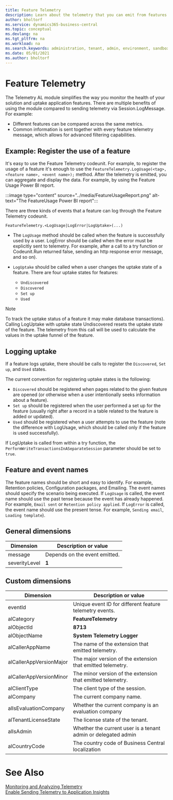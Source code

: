 ```yaml
---
title: Feature Telemetry
description: Learn about the telemetry that you can emit from features in Business Central.  
author: bholtorf
ms.service: dynamics365-business-central
ms.topic: conceptual
ms.devlang: na
ms.tgt_pltfrm: na
ms.workload: na
ms.search.keywords: administration, tenant, admin, environment, sandbox, telemetry, data, sensitive
ms.date: 05/01/2021
ms.author: bholtorf
---
```


# Feature Telemetry
The Telemetry AL module simplifies the way you monitor the health of your solution and uptake application features. There are multiple benefits of using the module compared to sending telemetry via Session.LogMessage. For example:

* Different features can be compared across the same metrics.
* Common information is sent together with every feature telemetry message, which allows for advanced filtering capabilities.

## Example: Register the use of a feature
It's easy to use the Feature Telemetry codeunit. For example, to register the usage of a feature it's enough to use the `FeatureTelemetry.LogUsage(<tag>, <feature name>, <event name>);` method. After the telemetry is emitted, you can aggregate and display the data. For example, by using the Feature Usage Power BI report.

:::image type="content" source="../media/FeatureUsageReport.png" alt-text="The FeatureUsage Power BI report":::

There are three kinds of events that a feature can log through the Feature Telemetry codeunit.

`FeatureTelemetry.<LogUsage|LogError|LogUptake>(...)`

* The `LogUsage` method should be called when the feature is successfully used by a user. LogError should be called when the error must be explicitly sent to telemetry. For example, after a call to a try function or Codeunit.Run returned false, sending an http response error message, and so on).
* `LogUptake` should be called when a user changes the uptake state of a feature. There are four uptake states for features:
    
    * `Undiscovered`
    * `Discovered`
    * `Set up`
    * `Used` 

> [!NOTE]
> To track the uptake status of a feature it may make database transactions). Calling LogUptake with uptake state Undiscovered resets the uptake state of the feature. The telemetry from this call will be used to calculate the values in the uptake funnel of the feature.

## Logging uptake
If a feature logs uptake, there should be calls to register the `Discovered`, `Set up`, and `Used` states.

The current convention for registering uptake states is the following:

* `Discovered` should be registered when pages related to the given feature are opened (or otherwise when a user intentionally seeks information about a feature).
* `Set up` should be registered when the user performed a set up for the feature (usually right after a record in a table related to the feature is added or updated).
* `Used` should be registered when a user attempts to use the feature (note the difference with LogUsage, which should be called only if the feature is used successfully).

If LogUptake is called from within a try function, the `PerformWriteTransactionsInASeparateSession` parameter should be set to `true`.

## Feature and event names
The feature names should be short and easy to identify. For example, Retention policies, Configuration packages, and Emailing.
The event names should specify the scenario being executed. If `LogUsage` is called, the event name should use the past tense because the event has already happened. For example, `Email sent` or `Retention policy applied`. If `LogError` is called, the event name should use the present tense. For example, `Sending email`, `Loading template`).

## General dimensions

|Dimension  | Description or value  |
|---------|---------|
|message     | Depends on the event emitted.        |
|severityLevel     |**1**         |


## Custom dimensions
|Dimension  | Description or value  |
|---------|---------|
|eventId     | Unique event ID for different feature telemetry events.        |
|alCategory     | **FeatureTelemetry**        |
|alObjectId     | **8713**        |
|alObjectName     | **System Telemetry Logger**        |
|alCallerAppName     | The name of the extension that emitted telemetry.      |
|alCallerAppVersionMajor     | The major version of the extension that emitted telemetry. |
|alCallerAppVersionMinor     | The minor version of the extension that emitted telemetry.        |
|alClientType     | The client type of the session.        |
|alCompany     | The current company name.       |
|alIsEvaluationCompany     | Whether the current company is an evaluation company        |
|alTenantLicenseState     | The license state of the tenant.        |
|alIsAdmin     | Whether the current user is a tenant admin or delegated admin        |
|alCountryCode     | The country code of Business Central localization        |

# See Also
[Monitoring and Analyzing Telemetry](telemetry-overview.md)  
[Enable Sending Telemetry to Application Insights](telemetry-enable-application-insights.md) 